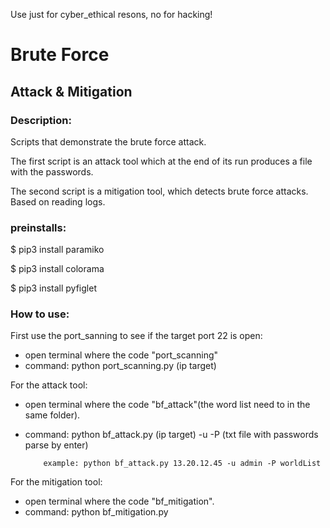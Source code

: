 Use just for cyber_ethical resons, no for hacking!
# Brute Force
## Attack & Mitigation

### Description:

Scripts that demonstrate the brute force attack.

The first script is an attack tool which at the end of its run produces a file with the passwords.

The second script is a mitigation tool, which detects brute force attacks. Based on reading logs.

### preinstalls:

$ pip3 install paramiko

$ pip3 install colorama

$ pip3 install pyfiglet

### How to use:
First use the port_sanning to see if the target port 22 is open:
* open terminal where the code "port_scanning"
* command: python port_scanning.py <ip> (ip target)

For the attack tool:
* open terminal where the code "bf_attack"(the word list need to in the same folder).
* command: python bf_attack.py <ip> (ip target) -u <uesr name> -P <worldList> (txt file with passwords parse by enter)
          
          example: python bf_attack.py 13.20.12.45 -u admin -P worldList

For the mitigation tool:
* open terminal where the code "bf_mitigation".
* command: python bf_mitigation.py

